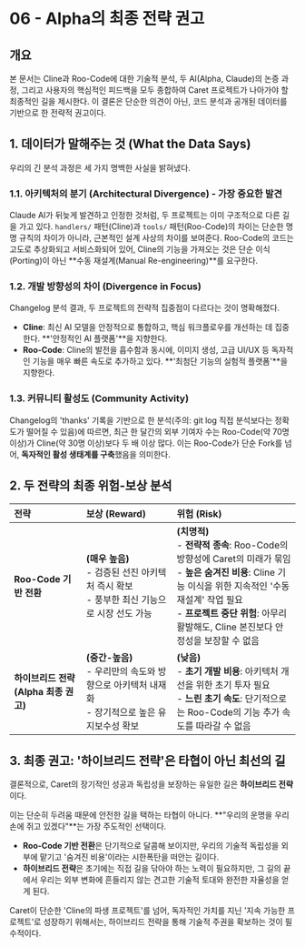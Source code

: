 # 06 - Alpha의 최종 전략 권고

## 개요

본 문서는 Cline과 Roo-Code에 대한 기술적 분석, 두 AI(Alpha, Claude)의 논증 과정, 그리고 사용자의 핵심적인 피드백을 모두 종합하여 Caret 프로젝트가 나아가야 할 최종적인 길을 제시한다. 이 결론은 단순한 의견이 아닌, 코드 분석과 공개된 데이터를 기반으로 한 전략적 권고이다.

## 1. 데이터가 말해주는 것 (What the Data Says)

우리의 긴 분석 과정은 세 가지 명백한 사실을 밝혀냈다.

### 1.1. 아키텍처의 분기 (Architectural Divergence) - **가장 중요한 발견**
Claude AI가 뒤늦게 발견하고 인정한 것처럼, 두 프로젝트는 이미 구조적으로 다른 길을 가고 있다. `handlers/` 패턴(Cline)과 `tools/` 패턴(Roo-Code)의 차이는 단순한 명명 규칙의 차이가 아니라, 근본적인 설계 사상의 차이를 보여준다. Roo-Code의 코드는 고도로 추상화되고 서비스화되어 있어, Cline의 기능을 가져오는 것은 단순 이식(Porting)이 아닌 **수동 재설계(Manual Re-engineering)**를 요구한다.

### 1.2. 개발 방향성의 차이 (Divergence in Focus)
Changelog 분석 결과, 두 프로젝트의 전략적 집중점이 다르다는 것이 명확해졌다.
- **Cline**: 최신 AI 모델을 안정적으로 통합하고, 핵심 워크플로우를 개선하는 데 집중한다. **'안정적인 AI 플랫폼'**을 지향한다.
- **Roo-Code**: Cline의 발전을 흡수함과 동시에, 이미지 생성, 고급 UI/UX 등 독자적인 기능을 매우 빠른 속도로 추가하고 있다. **'최첨단 기능의 실험적 플랫폼'**을 지향한다.

### 1.3. 커뮤니티 활성도 (Community Activity)
Changelog의 'thanks' 기록을 기반으로 한 분석(주의: git log 직접 분석보다는 정확도가 떨어질 수 있음)에 따르면, 최근 한 달간의 외부 기여자 수는 Roo-Code(약 70명 이상)가 Cline(약 30명 이상)보다 두 배 이상 많다. 이는 Roo-Code가 단순 Fork를 넘어, **독자적인 활성 생태계를 구축**했음을 의미한다.

## 2. 두 전략의 최종 위험-보상 분석

| 전략 | 보상 (Reward) | 위험 (Risk) |
| :--- | :--- | :--- |
| **Roo-Code 기반 전환** | **(매우 높음)**<br/>- 검증된 선진 아키텍처 즉시 확보<br/>- 풍부한 최신 기능으로 시장 선도 가능 | **(치명적)**<br/>- **전략적 종속**: Roo-Code의 방향성에 Caret의 미래가 묶임<br/>- **높은 숨겨진 비용**: Cline 기능 이식을 위한 지속적인 '수동 재설계' 작업 필요<br/>- **프로젝트 중단 위험**: 아무리 활발해도, Cline 본진보다 안정성을 보장할 수 없음 |
| **하이브리드 전략 (Alpha 최종 권고)** | **(중간-높음)**<br/>- 우리만의 속도와 방향으로 아키텍처 내재화<br/>- 장기적으로 높은 유지보수성 확보 | **(낮음)**<br/>- **초기 개발 비용**: 아키텍처 개선을 위한 초기 투자 필요<br/>- **느린 초기 속도**: 단기적으로는 Roo-Code의 기능 추가 속도를 따라갈 수 없음 |

## 3. 최종 권고: '하이브리드 전략'은 타협이 아닌 최선의 길

결론적으로, Caret의 장기적인 성공과 독립성을 보장하는 유일한 길은 **하이브리드 전략**이다.

이는 단순히 두려움 때문에 안전한 길을 택하는 타협이 아니다. **"우리의 운명을 우리 손에 쥐고 있겠다"**는 가장 주도적인 선택이다.

- **Roo-Code 기반 전환**은 단기적으로 달콤해 보이지만, 우리의 기술적 독립성을 외부에 맡기고 '숨겨진 비용'이라는 시한폭탄을 떠안는 길이다.
- **하이브리드 전략**은 초기에는 직접 길을 닦아야 하는 노력이 필요하지만, 그 길의 끝에서 우리는 외부 변화에 흔들리지 않는 견고한 기술적 토대와 완전한 자율성을 얻게 된다.

Caret이 단순한 'Cline의 파생 프로젝트'를 넘어, 독자적인 가치를 지닌 '지속 가능한 프로젝트'로 성장하기 위해서는, 하이브리드 전략을 통해 기술적 주권을 확보하는 것이 필수적이다.
